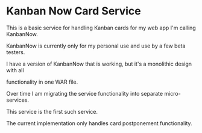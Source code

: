 # Kanban Now Card Service


This is a basic service for handling Kanban cards for my web app I'm calling KanbanNow.

KanbanNow is currently only for my personal use and use by a few beta testers.

I have a version of KanbanNow that is working, but it's a monolithic design with all

functionality in one WAR file.


Over time I am migrating the service functionality into separate micro-services.

This service is the first such service.


The current implementation only handles card postponement functionality.



